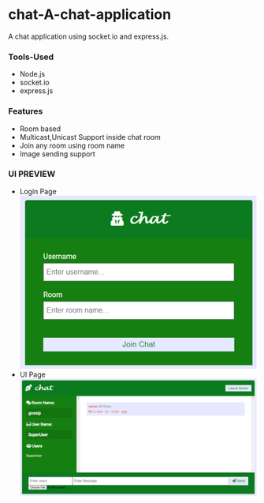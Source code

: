 # chat-A-chat-application
A chat application using socket.io and express.js.

### Tools-Used
* Node.js
* socket.io
* express.js

### Features
* Room based
* Multicast,Unicast Support inside chat room
* Join any room using room name
* Image sending support

### UI PREVIEW
* Login Page
![login](./UI_Preview/login.png)
* UI Page
![UI](./UI_Preview/ui.png)
